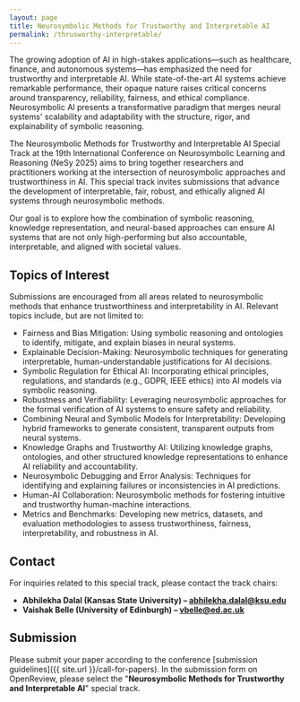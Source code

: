 ```yaml
---
layout: page
title: Neurosymbolic Methods for Trustworthy and Interpretable AI
permalink: /thrusworthy-interpretable/
---
```

The growing adoption of AI in high-stakes applications—such as healthcare, finance, and autonomous systems—has emphasized the need for trustworthy and interpretable AI. While state-of-the-art AI systems achieve remarkable performance, their opaque nature raises critical concerns around transparency, reliability, fairness, and ethical compliance. Neurosymbolic AI presents a transformative paradigm that merges neural systems' scalability and adaptability with the structure, rigor, and explainability of symbolic reasoning.

The Neurosymbolic Methods for Trustworthy and Interpretable AI Special Track at the 19th International Conference on Neurosymbolic Learning and Reasoning (NeSy 2025) aims to bring together researchers and practitioners working at the intersection of neurosymbolic approaches and trustworthiness in AI. This special track invites submissions that advance the development of interpretable, fair, robust, and ethically aligned AI systems through neurosymbolic methods.

Our goal is to explore how the combination of symbolic reasoning, knowledge representation, and neural-based approaches can ensure AI systems that are not only high-performing but also accountable, interpretable, and aligned with societal values.

## Topics of Interest
Submissions are encouraged from all areas related to neurosymbolic methods that enhance trustworthiness and interpretability in AI. Relevant topics include, but are not limited to:
- Fairness and Bias Mitigation: Using symbolic reasoning and ontologies to identify, mitigate, and explain biases in neural systems.
- Explainable Decision-Making: Neurosymbolic techniques for generating interpretable, human-understandable justifications for AI decisions.
- Symbolic Regulation for Ethical AI: Incorporating ethical principles, regulations, and standards (e.g., GDPR, IEEE ethics) into AI models via symbolic reasoning.
- Robustness and Verifiability: Leveraging neurosymbolic approaches for the formal verification of AI systems to ensure safety and reliability.
- Combining Neural and Symbolic Models for Interpretability: Developing hybrid frameworks to generate consistent, transparent outputs from neural systems.
- Knowledge Graphs and Trustworthy AI: Utilizing knowledge graphs, ontologies, and other structured knowledge representations to enhance AI reliability and accountability.
- Neurosymbolic Debugging and Error Analysis: Techniques for identifying and explaining failures or inconsistencies in AI predictions.
- Human-AI Collaboration: Neurosymbolic methods for fostering intuitive and trustworthy human-machine interactions.
- Metrics and Benchmarks: Developing new metrics, datasets, and evaluation methodologies to assess trustworthiness, fairness, interpretability, and robustness in AI.

## Contact
For inquiries related to this special track, please contact the track chairs:
- **Abhilekha Dalal (Kansas State University) – abhilekha.dalal@ksu.edu**
- **Vaishak Belle (University of Edinburgh) – vbelle@ed.ac.uk**

## Submission
Please submit your paper according to the conference [submission guidelines]({{ site.url }}/call-for-papers). In the submission form on OpenReview, please select the "**Neurosymbolic Methods for Trustworthy and Interpretable AI**" special track.











